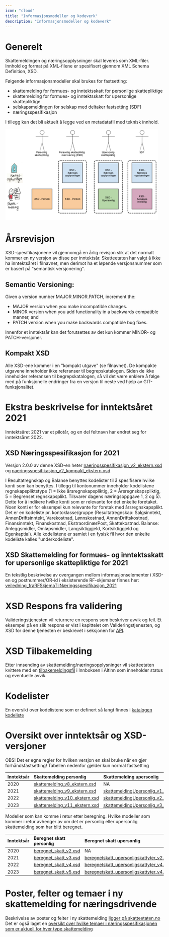 ```yaml
---
icon: "cloud"
title: "Informasjonsmodeller og kodeverk"
description: "Informasjonsmodeller og kodeverk"
---
```


# Generelt

Skattemeldingen og næringsopplysninger skal leveres som XML-filer. Innhold og format på XML-filene er spesifisert
gjennom XML Schema Definition, XSD.

Følgende informasjonsmodeller skal brukes for fastsetting: 

- skattemelding for formues- og inntektsskatt for personlige skattepliktige
- skattemelding for formues- og inntektsskatt for upersonlige skattepliktige
- selskapsmeldingen for selskap med deltaker fastsetting (SDF)
- næringsspesifikasjon

I tillegg kan det bli aktuelt å legge ved en metadatafil med teknisk innhold.


![Skattemeldingsvarianter.PNG](Skattemeldingsvarianter.PNG)


# Årsrevisjon

XSD-spesifikasjonene vil gjennomgå en årlig revisjon slik at det normalt kommer en ny versjon av disse per inntektsår.
Skatteetaten har valgt å ikke ha inntektsåret i filnavnet, men derimot ha et løpende versjonsnummer som er basert på 
"semantisk versjonering".

## Semantic Versioning:

Given a version number MAJOR.MINOR.PATCH, increment the:

- MAJOR version when you make incompatible changes.
- MINOR version when you add functionality in a backwards compatible manner, and
- PATCH version when you make backwards compatible bug fixes.

Innenfor et inntektsår kan det forutsettes av det kun kommer MINOR- og PATCH-versjoner.

## Kompakt XSD
Alle XSD-ene kommer i en "kompakt utgave" (se filnavnet). De kompakte utgavene inneholder ikke referanser til begrepskatalogen.
Siden de ikke inneholder referansen til begrepskatalogen, så vil det være enklere å følge med på funksjonelle endringer fra en versjon til neste ved hjelp av GIT-funksjonalitet.


# Ekstra beskrivelse for inntektsåret 2021
Inntektsåret 2021 var et pilotår, og en del feltnavn har endret seg for inntektsåret 2022. 

## XSD Næringsspesifikasjon for 2021

Versjon 2.0.0 av denne XSD-en
heter [naeringsspesifikasjon_v2_ekstern.xsd](https://github.com/Skatteetaten/skattemeldingen/blob/master/src/resources/xsd/naeringsspesifikasjon_v2_ekstern.xsd)
og [naeringsspesifikasjon_v2_kompakt_ekstern.xsd](https://github.com/Skatteetaten/skattemeldingen/blob/master/src/resources/xsd/naeringsspesifikasjon_v2_kompakt_ekstern.xsd)

I Resultatregnskap og Balanse benyttes kodelister til å spesifisere hvilke konti som kan benyttes. I tillegg til
kontonummer inneholder kodelistene regnskapspliktstype (1 = Ikke årsregnskapspliktig, 2 = Årsregnskapspliktig, 5 =
Begrenset regnskapsplikt. Tilsvarer dagens næringsoppgave 1, 2 og 5). Dette for å indikere hvilke konti som er relevante
for det enkelte foretaket. Noen konti er for eksempel kun relevante for foretak med årsregnskapsplikt.
Det er en kodeliste pr. kontoklasse/gruppe (Resultatregnskap: Salgsinntekt, AnnenDriftsinntekt, Varekostnad,
Lønnskostnad, AnnenDriftskostnad, Finansinntekt, Finanskostnad, EkstraordinærPost, Skattekostnad. Balanse:
Anleggsmidler, Omløpsmidler, Langsiktiggjeld, Kortsiktiggjeld og Egenkaptial).
Alle kodelistene er samlet i en fysisk fil hvor den enkelte kodeliste kalles "underkodeliste".

## XSD Skattemelding for formues- og inntektsskatt for upersonlige skattepliktige for 2021

En tekstlig beskrivelse av overgangen mellom informasjonselementer i XSD-en og postnummer/OR-id i eksisterende
RF-skjemaer finnes
her: [veiledning_fraRFSkjemaTilNæringsspesifikasjon_2021](https://github.com/Skatteetaten/skattemeldingen/blob/master/docs/informasjonsmodell/veiledning_fraRFSkjemaTilN%C3%A6ringsspesifikasjon_2021.xlsx)

# XSD Respons fra validering

Valideringstjenesten vil returnere en respons som beskriver avvik og feil. Et eksempel på en slik respons er vist i
kapittelet om Valideringstjenesten, og XSD for denne tjenesten er beskrevet i seksjonen
for [API](../api-v2/README.md).

# XSD Tilbakemelding



Etter innsending av skattemelding/næringsopplysninger vil skatteetaten kvittere med en [tilbakemeldingsfil](../../src/resources/xsd/skattemeldingognaeringsspesifikasjonresponse_v2.xsd) i Innboksen i
Altinn som inneholder status og eventuelle avvik.

# Kodelister

En oversikt over kodelistene som er definert så langt finnes i [katalogen kodeliste](../../src/resources/kodeliste)

# Oversikt over inntektsår og XSD-versjoner

OBS! Det er egne regler for hvilken versjon en skal bruke når en gjør forhåndsfastsetting! Tabellen nedenfor gjelder kun
normal fastsetting

| Inntektsår | Skattemelding personlig                                                                | Skattemelding upersonlig                                                                                 | Selskapsmeldingen                                                                                                                                  | Næringspesifikasjon                                                                                  | 
|:-----------|:---------------------------------------------------------------------------------------|:---------------------------------------------------------------------------------------------------------|:---------------------------------------------------------------------------------------------------------------------------------------------------|:-----------------------------------------------------------------------------------------------------|
| 2020       | [skattemelding_v8_ekstern.xsd](../../src/resources/xsd/skattemelding_v8_ekstern.xsd)   | NA                                                                                                       | NA                                                                                                                                                 | [naeringsopplysninger_v1_ekstern.xsd](../../src/resources/xsd/naeringsopplysninger_v1_ekstern.xsd)   |
| 2021       | [skattemelding_v9_ekstern.xsd](../../src/resources/xsd/skattemelding_v9_ekstern.xsd)   | [skattemeldingUpersonlig_v1_ekstern.xsd](../../src/resources/xsd/skattemeldingUpersonlig_v1_ekstern.xsd) | NA                                                                                                                                                 | [naeringsspesifikasjon_v2_ekstern.xsd](../../src/resources/xsd/naeringsspesifikasjon_v2_ekstern.xsd) |
| 2022       | [skattemelding_v10_ekstern.xsd](../../src/resources/xsd/skattemelding_v10_ekstern.xsd) | [skattemeldingUpersonlig_v2_ekstern.xsd](../../src/resources/xsd/skattemeldingUpersonlig_v2_ekstern.xsd) | [selskapsmeldingSelskapMedDeltakerfastsetting_v1_ekstern.xsd](../../src/resources/xsd/selskapsmeldingSelskapMedDeltakerfastsetting_v1_ekstern.xsd) | [naeringsspesifikasjon_v3_ekstern.xsd](../../src/resources/xsd/naeringsspesifikasjon_v3_ekstern.xsd) |  
| 2023       | [skattemelding_v11_ekstern.xsd](../../src/resources/xsd/skattemelding_v11_ekstern.xsd) | [skattemeldingUpersonlig_v3_ekstern.xsd](../../src/resources/xsd/skattemeldingUpersonlig_v3_ekstern.xsd) | [selskapsmeldingSelskapMedDeltakerfastsetting_v2_ekstern.xsd](../../src/resources/xsd/selskapsmeldingSelskapMedDeltakerfastsetting_v2_ekstern.xsd) | [naeringsspesifikasjon_v4_ekstern.xsd](../../src/resources/xsd/naeringsspesifikasjon_v4_ekstern.xsd) |  


Modeller som kan komme i retur etter beregning. Hvilke modeller som kommer i retur avhenger av om det er personlig eller
upersonlig skattemelding som har blitt beregnet.

| Inntektsår | Beregnet skatt personlig                                               | Beregnet skatt upersonlig                                                                                    | Skatteberegningsgrunnlag                                                                   | Summert skattegrunnlag for visning upersonlig                                                                                                    |
|------------|:-----------------------------------------------------------------------|:-------------------------------------------------------------------------------------------------------------|:-------------------------------------------------------------------------------------------|--------------------------------------------------------------------------------------------------------------------------------------------------|
| 2020       | [beregnet_skatt_v2.xsd](../../src/resources/xsd/beregnet_skatt_v2.xsd) | NA                                                                                                           | [skatteberegningsgrunnlag_v6.xsd](../../src/resources/xsd/skatteberegningsgrunnlag_v6.xsd) | NA                                                                                                                                               |
| 2021       | [beregnet_skatt_v3.xsd](../../src/resources/xsd/beregnet_skatt_v3.xsd) | [beregnetskatt_upersonligskattyter_v2.xsd](../../src/resources/xsd/beregnetskatt_upersonligskattyter_v2.xsd) | [skatteberegningsgrunnlag_v7.xsd](../../src/resources/xsd/skatteberegningsgrunnlag_v7.xsd) | [summertSkattegrunnlagForVisning_upersonligskattyter_v1.xsd](../../src/resources/xsd/summertSkattegrunnlagForVisning_upersonligskattyter_v1.xsd) |
| 2022       | [beregnet_skatt_v4.xsd](../../src/resources/xsd/beregnet_skatt_v4.xsd) | [beregnetskatt_upersonligskattyter_v4.xsd](../../src/resources/xsd/beregnetskatt_upersonligskattyter_v4.xsd) | [skatteberegningsgrunnlag_v7.xsd](../../src/resources/xsd/skatteberegningsgrunnlag_v7.xsd) | [summertSkattegrunnlagForVisning_upersonligskattyter_v2.xsd](../../src/resources/xsd/summertSkattegrunnlagForVisning_upersonligskattyter_v2.xsd) | 
| 2023       | [beregnet_skatt_v5.xsd](../../src/resources/xsd/beregnet_skatt_v5.xsd) | [beregnetskatt_upersonligskattyter_v4.xsd](../../src/resources/xsd/beregnetskatt_upersonligskattyter_v4.xsd) | [skatteberegningsgrunnlag_v8.xsd](../../src/resources/xsd/skatteberegningsgrunnlag_v8.xsd) | [summertSkattegrunnlagForVisning_upersonligskattyter_v2.xsd](../../src/resources/xsd/summertSkattegrunnlagForVisning_upersonligskattyter_v2.xsd) |

# Poster, felter og temaer i ny skattemelding for næringsdrivende

Beskrivelse av poster og felter i ny
skattemelding [ligger på skatteetaten.no](https://www.skatteetaten.no/bedrift-og-organisasjon/skatt/skattemelding-naringsdrivende/ny-skattemelding/poster-felter-og-temaer/)
Det er også laget
en [oversikt over hvilke temaer i næringsspesifikasjonen som er aktuell for hver type skattemelding](temaINaeringsspesifikasjonen.md) 
